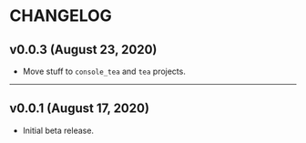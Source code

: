 # CHANGELOG


## v0.0.3 (August 23, 2020)
- Move stuff to `console_tea` and `tea` projects. 


---


## v0.0.1 (August 17, 2020)

- Initial beta release. 
